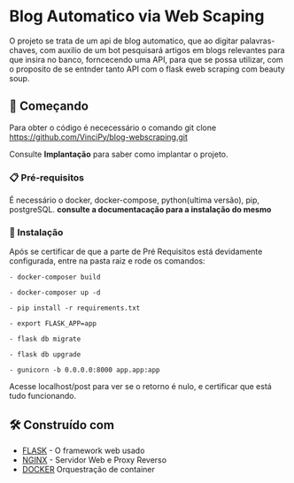 # Blog Automatico via Web Scaping

O projeto se trata de um api de blog automatico, que ao digitar palavras-chaves, com auxilio de um bot pesquisará artigos em blogs relevantes para que insira no banco, forncecendo uma API, para que se possa utilizar, com o proposito de se entnder tanto API com o flask eweb scraping com beauty soup.

## 🚀 Começando

Para obter o código é nececessário o comando git clone https://github.com/VinciPy/blog-webscraping.git

Consulte **Implantação** para saber como implantar o projeto.

### 📋 Pré-requisitos

É necessário o docker, docker-compose, python(ultima versão), pip,  postgreSQL. **consulte a documentacação para a instalação do mesmo**


### 🔧 Instalação

Após se certificar de que a parte de Pré Requisitos está devidamente configurada, entre na pasta raiz e rode os comandos:
	
	- docker-composer build
	
	- docker-composer up -d

	- pip install -r requirements.txt

	- export FLASK_APP=app

	- flask db migrate
	
	- flask db upgrade

	- gunicorn -b 0.0.0.0:8000 app.app:app


Acesse localhost/post para ver se o retorno é nulo, e certificar que está tudo funcionando.



## 🛠️ Construído com

* [FLASK](https://flask.palletsprojects.com/en/2.0.x/) - O framework web usado
* [NGINX](https://www.nginx.com/) - Servidor Web e Proxy Reverso
* [DOCKER](https://docs.docker.com/compose) Orquestração de container


